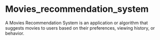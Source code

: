 # Movies_recommendation_system
A Movies Recommendation System is an application or algorithm that suggests movies to users based on their preferences, viewing history, or behavior.
